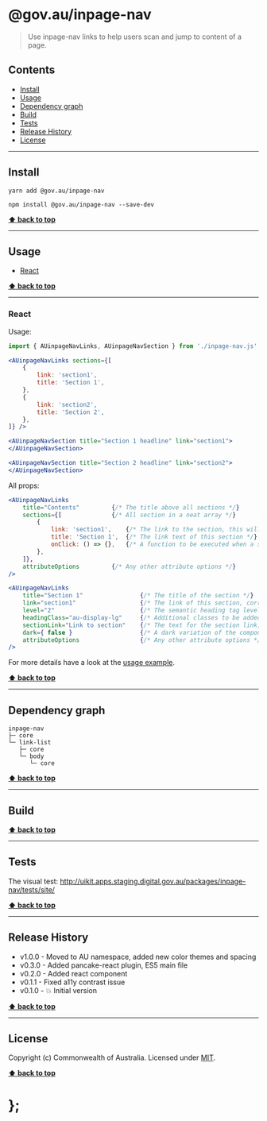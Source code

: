 @gov.au/inpage-nav
============

> Use inpage-nav links to help users scan and jump to content of a page.


## Contents

* [Install](#install)
* [Usage](#usage)
* [Dependency graph](#dependency-graph)
* [Build](#build)
* [Tests](#tests)
* [Release History](#release-history)
* [License](#license)


----------------------------------------------------------------------------------------------------------------------------------------------------------------


## Install


```shell
yarn add @gov.au/inpage-nav
```

```shell
npm install @gov.au/inpage-nav --save-dev
```


**[⬆ back to top](#contents)**


----------------------------------------------------------------------------------------------------------------------------------------------------------------


## Usage


* [React](#react)


**[⬆ back to top](#contents)**


----------------------------------------------------------------------------------------------------------------------------------------------------------------


### React

Usage:

```jsx
import { AUinpageNavLinks, AUinpageNavSection } from './inpage-nav.js';

<AUinpageNavLinks sections={[
	{
		link: 'section1',
		title: 'Section 1',
	},
	{
		link: 'section2',
		title: 'Section 2',
	},
]} />

<AUinpageNavSection title="Section 1 headline" link="section1">
</AUinpageNavSection>

<AUinpageNavSection title="Section 2 headline" link="section2">
</AUinpageNavSection>
```

All props:

```jsx
<AUinpageNavLinks
	title="Contents"         {/* The title above all sections */}
	sections={[              {/* All section in a neat array */}
		{
			link: 'section1',    {/* The link to the section, this will be converted to a hash link */}
			title: 'Section 1',  {/* The link text of this section */}
			onClick: () => {},   {/* A function to be executed when a section is clicked, optional */}
		},
	]},
	attributeOptions         {/* Any other attribute options */}
/>

<AUinpageNavLinks
	title="Section 1"                {/* The title of the section */}
	link="section1"                  {/* The link of this section, corresponds to the link inside AUinpageNavLinks */}
	level="2"                        {/* The semantic heading tag level, h1-h6, optional */}
	headingClass="au-display-lg"     {/* Additional classes to be added to the headline, optional */}
	sectionLink="Link to section"    {/* The text for the section link, optional */}
	dark={ false }                   {/* A dark variation of the component */}
	attributeOptions                 {/* Any other attribute options */}
/>
```

For more details have a look at the [usage example](https://github.com/govau/uikit/tree/master/packages/inpage-nav/tests/react/index.js).


**[⬆ back to top](#contents)**


----------------------------------------------------------------------------------------------------------------------------------------------------------------


## Dependency graph

```shell
inpage-nav
├─ core
└─ link-list
   ├─ core
   └─ body
      └─ core
```


**[⬆ back to top](#contents)**


----------------------------------------------------------------------------------------------------------------------------------------------------------------


## Build


**[⬆ back to top](#contents)**


----------------------------------------------------------------------------------------------------------------------------------------------------------------


## Tests

The visual test: http://uikit.apps.staging.digital.gov.au/packages/inpage-nav/tests/site/


**[⬆ back to top](#contents)**


----------------------------------------------------------------------------------------------------------------------------------------------------------------


## Release History

* v1.0.0 - Moved to AU namespace, added new color themes and spacing
* v0.3.0 - Added pancake-react plugin, ES5 main file
* v0.2.0 - Added react component
* v0.1.1 - Fixed a11y contrast issue
* v0.1.0 - 💥 Initial version


**[⬆ back to top](#contents)**


----------------------------------------------------------------------------------------------------------------------------------------------------------------


## License

Copyright (c) Commonwealth of Australia.
Licensed under [MIT](https://raw.githubusercontent.com/govau/uikit/packages/core/master/LICENSE).


**[⬆ back to top](#contents)**

# };
